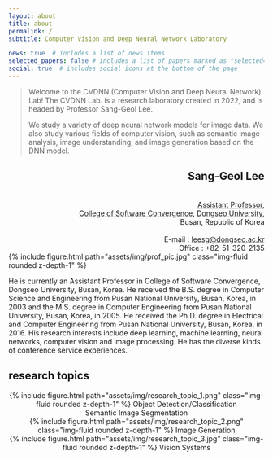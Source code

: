 ```yaml
---
layout: about
title: about
permalink: /
subtitle: Computer Vision and Deep Neural Network Laboratory

news: true  # includes a list of news items
selected_papers: false # includes a list of papers marked as "selected={true}"
social: true  # includes social icons at the bottom of the page
---
```


<blockquote>
Welcome to the CVDNN (Computer Vision and Deep Neural Network) Lab! The CVDNN Lab. is a research laboratory created in 2022, and is headed by Professor Sang-Geol Lee.

We study a variety of deep neural network models for image data. We also study various fields of computer vision, such as semantic image analysis, image understanding, and image generation based on the DNN model.
</blockquote>

<div class="row align-items-center justify-content-sm-end">
    <div class="col-sm mt-3 mt-md-0" align=right>
        <h2>Sang-Geol Lee</h2><br>
        <a href="https://uni.dongseo.ac.kr/sw/?pCode=MN1000008&mode=view&idx=1434">Assistant Professor</a>,<br>
        <a href="https://uni.dongseo.ac.kr/software/">College of Software Convergence</a>, <a href="https://uni.dongseo.ac.kr/eng/">Dongseo University</a>,<br>
        Busan, Republic of Korea<br><br>
        E-mail : <a href="mailto:leesg@dongsea.ac.kr">leesg@dongseo.ac.kr</a><br>
        Office : +82-51-320-2135
    </div>
    <div class="col-sm-3 mt-3 mt-md-0">
        {% include figure.html path="assets/img/prof_pic.jpg" class="img-fluid rounded z-depth-1" %}
    </div>
</div>

He is currently an Assistant Professor in College of Software Convergence, Dongseo University, Busan, Korea. He received the B.S. degree in Computer Science and Engineering from Pusan National University, Busan, Korea, in 2003 and the M.S. degree in Computer Engineering from Pusan National University, Busan, Korea, in 2005. He received the Ph.D. degree in Electrical and Computer Engineering from Pusan National University, Busan, Korea, in 2016. His research interests include deep learning, machine learning, neural networks, computer vision and image processing. He has the diverse kinds of conference service experiences.

## research topics
<div class="row align-items-end justify-content-sm-start">
    <div class="col-sm mt-3 mt-md-0" align=center>
        {% include figure.html path="assets/img/research_topic_1.png" class="img-fluid rounded z-depth-1" %}
        Object Detection/Classification<br>
        Semantic Image Segmentation
    </div>
    <div class="col-sm mt-3 mt-md-0" align=center>
        {% include figure.html path="assets/img/research_topic_2.png" class="img-fluid rounded z-depth-1" %}
        Image Generation
    </div>
    <div class="col-sm mt-3 mt-md-0" align=center>
        {% include figure.html path="assets/img/research_topic_3.jpg" class="img-fluid rounded z-depth-1" %}
        Vision Systems
    </div>
</div>
<br>
